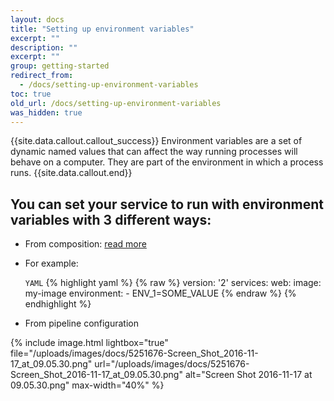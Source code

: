 ```yaml
---
layout: docs
title: "Setting up environment variables"
excerpt: ""
description: ""
excerpt: ""
group: getting-started
redirect_from:
  - /docs/setting-up-environment-variables
toc: true
old_url: /docs/setting-up-environment-variables
was_hidden: true
---
```


{{site.data.callout.callout_success}}
Environment variables are a set of dynamic named values that can affect the way running processes will behave on a computer. They are part of the environment in which a process runs. 
{{site.data.callout.end}}

## You can set your service to run with environment variables with 3 different ways:
* From composition: [read more](https://docs.docker.com/compose/environment-variables)
* For example:

  `YAML`
{% highlight yaml %}
{% raw %}
version: '2'
services:
  web:
    image: my-image
    environment:
      - ENV_1=SOME_VALUE
{% endraw %}
{% endhighlight %}

* From pipeline configuration

{% include image.html 
lightbox="true" 
file="/uploads/images/docs/5251676-Screen_Shot_2016-11-17_at_09.05.30.png" 
url="/uploads/images/docs/5251676-Screen_Shot_2016-11-17_at_09.05.30.png"
alt="Screen Shot 2016-11-17 at 09.05.30.png"
max-width="40%"
%}
